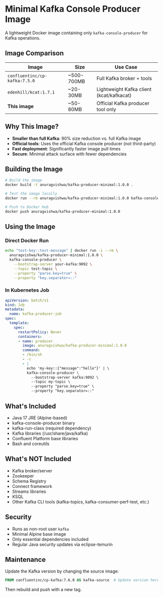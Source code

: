 # Minimal Kafka Console Producer Image

A lightweight Docker image containing only `kafka-console-producer` for Kafka operations.

## Image Comparison

| Image | Size | Use Case |
|-------|------|----------|
| `confluentinc/cp-kafka:7.5.0` | ~500-700MB | Full Kafka broker + tools |
| `edenhill/kcat:1.7.1` | ~20-30MB | Lightweight Kafka client (kcat/kafkacat) |
| **This image** | ~50-80MB | Official Kafka producer tool only |

## Why This Image?

- **Smaller than full Kafka**: 90% size reduction vs. full Kafka image
- **Official tools**: Uses the official Kafka console producer (not third-party)
- **Fast deployment**: Significantly faster image pull times
- **Secure**: Minimal attack surface with fewer dependencies

## Building the Image

```bash
# Build the image
docker build -t anuragvishwa/kafka-producer-minimal:1.0.0 .

# Test the image locally
docker run --rm anuragvishwa/kafka-producer-minimal:1.0.0 kafka-console-producer --version

# Push to Docker Hub
docker push anuragvishwa/kafka-producer-minimal:1.0.0
```

## Using the Image

### Direct Docker Run

```bash
echo "test-key::test-message" | docker run -i --rm \
  anuragvishwa/kafka-producer-minimal:1.0.0 \
  kafka-console-producer \
    --bootstrap-server your-kafka:9092 \
    --topic test-topic \
    --property "parse.key=true" \
    --property "key.separator=::"
```

### In Kubernetes Job

```yaml
apiVersion: batch/v1
kind: Job
metadata:
  name: kafka-producer-job
spec:
  template:
    spec:
      restartPolicy: Never
      containers:
      - name: producer
        image: anuragvishwa/kafka-producer-minimal:1.0.0
        command:
        - /bin/sh
        - -c
        - |
          echo 'my-key::{"message":"hello"}' | \
          kafka-console-producer \
            --bootstrap-server kafka:9092 \
            --topic my-topic \
            --property "parse.key=true" \
            --property "key.separator=::"
```

## What's Included

- Java 17 JRE (Alpine-based)
- kafka-console-producer binary
- kafka-run-class (required dependency)
- Kafka libraries (/usr/share/java/kafka)
- Confluent Platform base libraries
- Bash and coreutils

## What's NOT Included

- Kafka broker/server
- Zookeeper
- Schema Registry
- Connect framework
- Streams libraries
- KSQL
- Other Kafka CLI tools (kafka-topics, kafka-consumer-perf-test, etc.)

## Security

- Runs as non-root user `kafka`
- Minimal Alpine base image
- Only essential dependencies included
- Regular Java security updates via eclipse-temurin

## Maintenance

Update the Kafka version by changing the source image:

```dockerfile
FROM confluentinc/cp-kafka:7.6.0 AS kafka-source  # Update version here
```

Then rebuild and push with a new tag.
